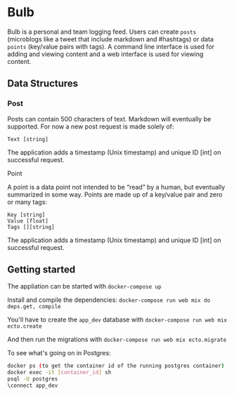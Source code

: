 # Bulb

Bulb is a personal and team logging feed. Users can create `posts` (microblogs like a tweet that include markdown and #hashtags) or data `points` (key/value pairs with tags). A command line interface is used for adding and viewing content and a web interface is used for viewing content.

## Data Structures

### Post
Posts can contain 500 characters of text. Markdown will eventually be supported. For now a new post request is made solely of:

    Text [string]

The application adds a timestamp (Unix timestamp) and unique ID [int] on successful request.

Point

A point is a data point not intended to be “read” by a human, but eventually summarized in some way. Points are made up of a key/value pair and zero or many tags:
    
    Key [string]
    Value [float]
    Tags [][string]

The application adds a timestamp (Unix timestamp) and unique ID [int] on successful request.

## Getting started

The appliation can be started with `docker-compose up`  

Install and compile the dependencies: `docker-compose run web mix do deps.get, compile`  

You'll have to create the `app_dev` database with `docker-compose run web mix ecto.create`  

And then run the migrations with `docker-compose run web mix ecto.migrate`

To see what's going on in Postgres:
```bash
docker ps (to get the container id of the running postgres container)
docker exec -it [container_id] sh
psql -U postgres
\connect app_dev
```


